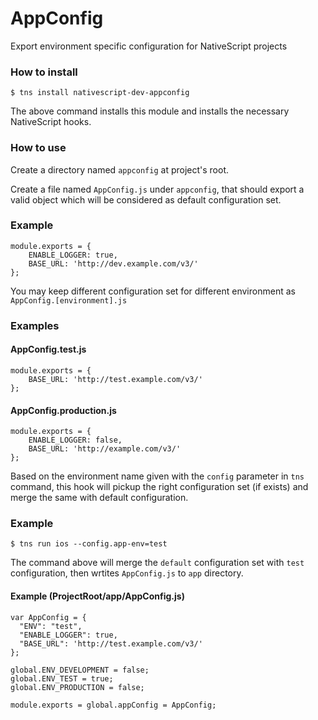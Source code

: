 # AppConfig

Export environment specific configuration for NativeScript projects

### How to install

```
$ tns install nativescript-dev-appconfig
```

The above command installs this module and installs the necessary NativeScript hooks. 

### How to use

Create a directory named `appconfig` at project's root. 

Create a file named `AppConfig.js` under `appconfig`, that should export a valid object which will be considered as default configuration set.

### Example

```
module.exports = {
    ENABLE_LOGGER: true,
    BASE_URL: 'http://dev.example.com/v3/'
};
```

You may keep different configuration set for different environment as `AppConfig.[environment].js`

### Examples

#### AppConfig.test.js

```
module.exports = {
    BASE_URL: 'http://test.example.com/v3/'
};
```

#### AppConfig.production.js

```
module.exports = {
    ENABLE_LOGGER: false,
    BASE_URL: 'http://example.com/v3/'
};
```

Based on the environment name given with the `config` parameter in `tns` command, this hook will pickup the right configuration set (if exists) and merge the same with default configuration.

### Example

```
$ tns run ios --config.app-env=test
```

The command above will merge the `default` configuration set with `test` configuration, then wrtites `AppConfig.js` to `app` directory.

#### Example (ProjectRoot/app/AppConfig.js)

```
var AppConfig = {
  "ENV": "test",
  "ENABLE_LOGGER": true,
  "BASE_URL": 'http://test.example.com/v3/'
};

global.ENV_DEVELOPMENT = false;
global.ENV_TEST = true;
global.ENV_PRODUCTION = false;

module.exports = global.appConfig = AppConfig;
```
